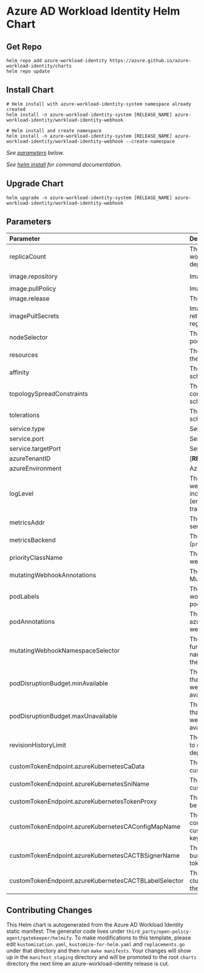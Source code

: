 # Azure AD Workload Identity Helm Chart

## Get Repo

```console
helm repo add azure-workload-identity https://azure.github.io/azure-workload-identity/charts
helm repo update
```

## Install Chart

```console
# Helm install with azure-workload-identity-system namespace already created
helm install -n azure-workload-identity-system [RELEASE_NAME] azure-workload-identity/workload-identity-webhook

# Helm install and create namespace
helm install -n azure-workload-identity-system [RELEASE_NAME] azure-workload-identity/workload-identity-webhook --create-namespace
```

_See [parameters](#parameters) below._

_See [helm install](https://helm.sh/docs/helm/helm_install/) for command documentation._

## Upgrade Chart

```console
helm upgrade -n azure-workload-identity-system [RELEASE_NAME] azure-workload-identity/workload-identity-webhook
```

## Parameters

| Parameter                          | Description                                                                                                                       | Default                                                 |
| :--------------------------------- | :-------------------------------------------------------------------------------------------------------------------------------- | :------------------------------------------------------ |
| replicaCount                       | The number of azure-workload-identity replicas to deploy for the webhook                                                          | `2`                                                     |
| image.repository                   | Image repository                                                                                                                  | `mcr.microsoft.com/oss/azure/workload-identity/webhook` |
| image.pullPolicy                   | Image pullPolicy                                                                                                                  | `IfNotPresent`                                          |
| image.release                      | The image release tag to use                                                                                                      | Current release version: `v1.5.1`                       |
| imagePullSecrets                   | Image pull secrets to use for retrieving images from private registries                                                           | `[]`                                                    |
| nodeSelector                       | The node selector to use for pod scheduling                                                                                       | `kubernetes.io/os: linux`                               |
| resources                          | The resource request/limits for the container image                                                                               | limits: 100m CPU, 30Mi, requests: 100m CPU, 20Mi        |
| affinity                           | The node affinity to use for pod scheduling                                                                                       | `{}`                                                    |
| topologySpreadConstraints          | The topology spread constraints to use for pod scheduling                                                                         | `[]`                                                    |
| tolerations                        | The tolerations to use for pod scheduling                                                                                         | `[]`                                                    |
| service.type                       | Service type                                                                                                                      | `ClusterIP`                                             |
| service.port                       | Service port                                                                                                                      | `443`                                                   |
| service.targetPort                 | Service target port                                                                                                               | `9443`                                                  |
| azureTenantID                      | [**REQUIRED**] Azure tenant ID                                                                                                    | ``                                                      |
| azureEnvironment                   | Azure Environment                                                                                                                 | `AzurePublicCloud`                                      |
| logLevel                           | The log level to use for the webhook manager. In order of increasing verbosity: unset (empty string), info, debug, trace and all. | `info`                                                  |
| metricsAddr                        | The address to bind the metrics server to                                                                                         | `:8095`                                                 |
| metricsBackend                     | The metrics backend to use (`prometheus`)                                                                                         | `prometheus`                                            |
| priorityClassName                  | The priority class name for webhook manager                                                                                       | `system-cluster-critical`                               |
| mutatingWebhookAnnotations         | The annotations to add to the MutatingWebhookConfiguration                                                                        | `{}`                                                    |
| podLabels                          | The labels to add to the azure-workload-identity webhook pods                                                                     | `{}`                                                    |
| podAnnotations                     | The annotations to add to the azure-workload-identity webhook pods                                                                | `{}`                                                    |
| mutatingWebhookNamespaceSelector   | The namespace selector to further refine which namespaces will be selected by the webhook.                                        | `{}`                                                    |
| podDisruptionBudget.minAvailable   | The minimum number of pods that must be available for the webhook to be considered available                                      | `1`                                                     |
| podDisruptionBudget.maxUnavailable | The maximum number of pods that may be unavailable for the webhook to be considered available                                     | `nil`                                                   |
| revisionHistoryLimit               | The number of old ReplicaSets to retain for the webhook deployment                                                                | `10`                                                    |
| customTokenEndpoint.azureKubernetesCaData           | The CA data to use for the custom token endpoint                                         | `""` |
| customTokenEndpoint.azureKubernetesSniName          | The SNI name to use for the custom token endpoint                                        | `""` |
| customTokenEndpoint.azureKubernetesTokenProxy    | The custom token endpoint to be configured in the workloads                              | `""` |
| customTokenEndpoint.azureKubernetesCAConfigMapName  | The name of the ConfigMap containing the CA data for the custom token endpoint. The key needs to be `ca.crt`. | `""` |
| customTokenEndpoint.azureKubernetesCACTBSignerName  | The name of the cluster trust bundle signer for the custom token endpoint                | `""` |
| customTokenEndpoint.azureKubernetesCACTBLabelSelector | The label selector for the cluster trust bundle signer for the custom token endpoint   | `""` |

## Contributing Changes

This Helm chart is autogenerated from the Azure AD Workload Identity static manifest. The generator code lives under `third_party/open-policy-agent/gatekeeper/helmify`. To make modifications to this template, please edit `kustomization.yaml`, `kustomize-for-helm.yaml` and `replacements.go` under that directory and then run `make manifests`. Your changes will show up in the `manifest_staging` directory and will be promoted to the root `charts` directory the next time an azure-workload-identity release is cut.
